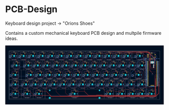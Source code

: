 # PCB-Design
Keyboard design project -> "Orions Shoes"

Contains a custom mechanical keyboard PCB design and multpile firmware ideas.

![Alt text](PCB_OrionsHands.jpg?raw=true "Keyboard PCB")
